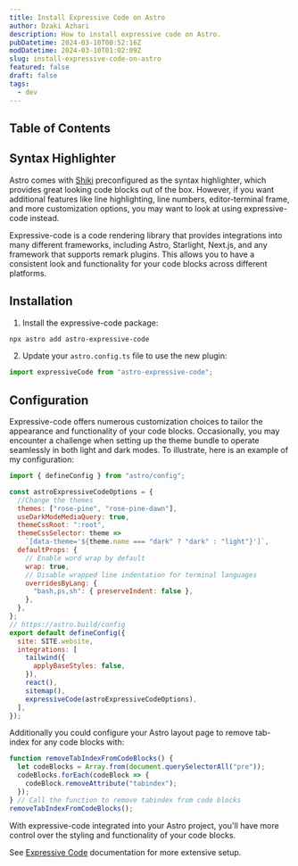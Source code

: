 ```yaml
---
title: Install Expressive Code on Astro
author: Dzaki Azhari
description: How to install expressive code on Astro.
pubDatetime: 2024-03-10T00:52:16Z
modDatetime: 2024-03-10T01:02:09Z
slug: install-expressive-code-on-astro
featured: false
draft: false
tags:
  - dev
---
```


## Table of Contents

## Syntax Highlighter

Astro comes with [Shiki](https://shiki.style) preconfigured as the syntax highlighter, which provides great looking code blocks out of the box. However, if you want additional features like line highlighting, line numbers, editor-terminal frame, and more customization options, you may want to look at using expressive-code instead.

Expressive-code is a code rendering library that provides integrations into many different frameworks, including Astro, Starlight, Next.js, and any framework that supports remark plugins. This allows you to have a consistent look and functionality for your code blocks across different platforms.

## Installation

1. Install the expressive-code package:

```bash
npx astro add astro-expressive-code
```

2. Update your `astro.config.ts` file to use the new plugin:

```js title="astro.config.ts"
import expressiveCode from "astro-expressive-code";
```

## Configuration

Expressive-code offers numerous customization choices to tailor the appearance and functionality of your code blocks. Occasionally, you may encounter a challenge when setting up the theme bundle to operate seamlessly in both light and dark modes. To illustrate, here is an example of my configuration:

```js title="astro.config.ts"
import { defineConfig } from "astro/config";

const astroExpressiveCodeOptions = {
  //Change the themes
  themes: ["rose-pine", "rose-pine-dawn"],
  useDarkModeMediaQuery: true,
  themeCssRoot: ":root",
  themeCssSelector: theme =>
    `[data-theme='${theme.name === "dark" ? "dark" : "light"}']`,
  defaultProps: {
    // Enable word wrap by default
    wrap: true,
    // Disable wrapped line indentation for terminal languages
    overridesByLang: {
      "bash,ps,sh": { preserveIndent: false },
    },
  },
};
// https://astro.build/config
export default defineConfig({
  site: SITE.website,
  integrations: [
    tailwind({
      applyBaseStyles: false,
    }),
    react(),
    sitemap(),
    expressiveCode(astroExpressiveCodeOptions),
  ],
});
```

Additionally you could configure your Astro layout page to remove tab-index for any code blocks with:

```js title="PostDetails.astro"
function removeTabIndexFromCodeBlocks() {
  let codeBlocks = Array.from(document.querySelectorAll("pre"));
  codeBlocks.forEach(codeBlock => {
    codeBlock.removeAttribute("tabindex");
  });
} // Call the function to remove tabindex from code blocks
removeTabIndexFromCodeBlocks();
```

With expressive-code integrated into your Astro project, you'll have more control over the styling and functionality of your code blocks.

See [Expressive Code](https://expressive-code.com) documentation for more extensive setup.

